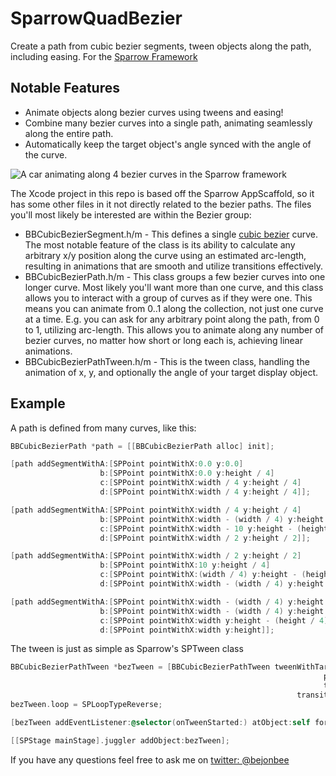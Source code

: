 SparrowQuadBezier
=================

Create a path from cubic bezier segments, tween objects along the path, including easing. For the [Sparrow Framework](http://gamua.com/sparrow/)

Notable Features
----------------

*	Animate objects along bezier curves using tweens and easing!
*	Combine many bezier curves into a single path, animating seamlessly along the entire path.
*	Automatically keep the target object's angle synced with the angle of the curve.

![A car animating along 4 bezier curves in the Sparrow framework](https://raw.github.com/somethingkindawierd/SparrowQuadBezier/master/screenshot.png)

The Xcode project in this repo is based off the Sparrow AppScaffold, so it has some other files in it not directly related to the bezier paths. The files you'll most likely be interested are within the Bezier group:

*   BBCubicBezierSegment.h/m - This defines a single [cubic bezier](http://en.wikipedia.org/wiki/B%C3%A9zier_curve#Cubic_B.C3.A9zier_curves) curve. The most notable feature of the class is its ability to calculate any arbitrary x/y position along the curve using an estimated arc-length, resulting in animations that are smooth and utilize transitions effectively.
*   BBCubicBezierPath.h/m - This class groups a few bezier curves into one longer curve. Most likely you'll want more than one curve, and this class allows you to interact with a group of curves as if they were one. This means you can animate from 0..1 along the collection, not just one curve at a time. E.g. you can ask for any arbitrary point along the path, from 0 to 1, utilizing arc-length. This allows you to animate along any number of bezier curves, no matter how short or long each is, achieving linear animations.
*	BBCubicBezierPathTween.h/m - This is the tween class, handling the animation of x, y, and optionally the angle of your target display object.

Example
-------

A path is defined from many curves, like this:

```objective-c
BBCubicBezierPath *path = [[BBCubicBezierPath alloc] init];

[path addSegmentWithA:[SPPoint pointWithX:0.0 y:0.0]
                    b:[SPPoint pointWithX:0.0 y:height / 4]
                    c:[SPPoint pointWithX:width / 4 y:height / 4]
                    d:[SPPoint pointWithX:width / 4 y:height / 4]];

[path addSegmentWithA:[SPPoint pointWithX:width / 4 y:height / 4]
                    b:[SPPoint pointWithX:width - (width / 4) y:height / 4]
                    c:[SPPoint pointWithX:width - 10 y:height - (height / 4)]
                    d:[SPPoint pointWithX:width / 2 y:height / 2]];

[path addSegmentWithA:[SPPoint pointWithX:width / 2 y:height / 2]
                    b:[SPPoint pointWithX:10 y:height / 4]
                    c:[SPPoint pointWithX:(width / 4) y:height - (height / 4)]
                    d:[SPPoint pointWithX:width - (width / 4) y:height - (height / 4)]];

[path addSegmentWithA:[SPPoint pointWithX:width - (width / 4) y:height - (height / 4)]
                    b:[SPPoint pointWithX:width - (width / 4) y:height - (height / 4)]
                    c:[SPPoint pointWithX:width y:height - (height / 4)]
                    d:[SPPoint pointWithX:width y:height]];
```

The tween is just as simple as Sparrow's SPTween class

```objective-c
BBCubicBezierPathTween *bezTween = [BBCubicBezierPathTween tweenWithTarget:targetSprite
                                                                      path:path
                                                                      time:5.0
                                                                transition:SP_TRANSITION_EASE_IN_OUT];
bezTween.loop = SPLoopTypeReverse;

[bezTween addEventListener:@selector(onTweenStarted:) atObject:self forType:SP_EVENT_TYPE_TWEEN_STARTED];

[[SPStage mainStage].juggler addObject:bezTween];
```

If you have any questions feel free to ask me on [twitter: @bejonbee](https://twitter.com/bejonbee)